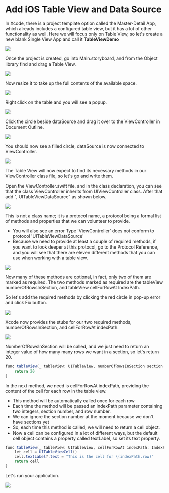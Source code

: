 # Add iOS Table View and Data Source

In Xcode, there is a project template option called the Master-Detail App, which already includes a configured table view, but it has a lot of other functionality as well. Here we will focus only on Table View, so let's create a new blank Single View App and call it **TableViewDemo**

<img src="https://raw.githubusercontent.com/zzzprojects/tutorial4.net/master/docs/images/add-ios-table-view1.png">

Once the project is created, go into Main.storyboard, and from the Object library find and drag a Table View. 
 
<img src="https://raw.githubusercontent.com/zzzprojects/tutorial4.net/master/docs/images/add-ios-table-view2.png">

Now resize it to take up the full contents of the available space.
 
<img src="https://raw.githubusercontent.com/zzzprojects/tutorial4.net/master/docs/images/add-ios-table-view3.png">

Right click on the table and you will see a popup. 

<img src="https://raw.githubusercontent.com/zzzprojects/tutorial4.net/master/docs/images/add-ios-table-view4.png">

Click the circle beside dataSource and drag it over to the ViewController in Document Outline.

<img src="https://raw.githubusercontent.com/zzzprojects/tutorial4.net/master/docs/images/add-ios-table-view5.png">

You should now see a filled circle, dataSource is now connected to ViewController.

<img src="https://raw.githubusercontent.com/zzzprojects/tutorial4.net/master/docs/images/add-ios-table-view6.png">

The Table View will now expect to find its necessary methods in our ViewController class file, so let's go and write them. 

Open the ViewController.swift file, and in the class declaration, you can see that the class ViewController inherits from UIViewController class. After that add ", UITableViewDataSource" as shown below.

<img src="https://raw.githubusercontent.com/zzzprojects/tutorial4.net/master/docs/images/add-ios-table-view7.png">

This is not a class name; it is a protocol name, a protocol being a formal list of methods and properties that we can volunteer to provide. 

 - You will also see an error Type 'ViewController' does not conform to protocol 'UITableViewDataSource'
 - Because we need to provide at least a couple of required methods, if you want to look deeper at this protocol, go to the Protocol Reference, and you will see that there are eleven different methods that you can use when working with a table view. 

<img src="https://raw.githubusercontent.com/zzzprojects/tutorial4.net/master/docs/images/add-ios-table-view8.png">

Now many of these methods are optional, in fact, only two of them are marked as required. The two methods marked as required are the tableView numberOfRowsInSection, and tableView cellForRowAt IndexPath.

So let's add the required methods by clicking the red circle in pop-up error and click Fix button.

<img src="https://raw.githubusercontent.com/zzzprojects/tutorial4.net/master/docs/images/add-ios-table-view9.png">

Xcode now provides the stubs for our two required methods, numberOfRowsInSection, and cellForRowAt indexPath. 

<img src="https://raw.githubusercontent.com/zzzprojects/tutorial4.net/master/docs/images/add-ios-table-view10.png">

NumberOfRowsInSection will be called, and we just need to return an integer value of how many many rows we want in a section, so let's return 20. 

```csharp
func tableView(_ tableView: UITableView, numberOfRowsInSection section: Int) -> Int {
    return 20
}    
```

In the next method, we need is cellForRowAt indexPath, providing the content of the cell for each row in the table view. 

 - This method will be automatically called once for each row
 - Each time the method will be passed an indexPath parameter containing two integers, section number, and row number.
 - We can ignore the section number at the moment because we don't have sections yet
 - So, each time this method is called, we will need to return a cell object. 
 - Now a cell can be configured in a lot of different ways, but the default cell object contains a property called textLabel, so set its text property.

```csharp
func tableView(_ tableView: UITableView, cellForRowAt indexPath: IndexPath) -> UITableViewCell {
    let cell = UITableViewCell()
    cell.textLabel?.text = "This is the cell for \(indexPath.row)"
    return cell
}
```

Let's run your application. 
 
<img src="https://raw.githubusercontent.com/zzzprojects/tutorial4.net/master/docs/images/add-ios-table-view11.png">


